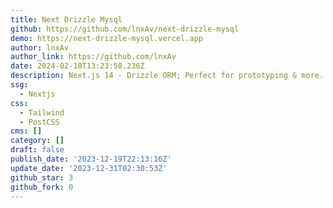 ```yaml
---
title: Next Drizzle Mysql
github: https://github.com/lnxAv/next-drizzle-mysql
demo: https://next-drizzle-mysql.vercel.app
author: lnxAv
author_link: https://github.com/lnxAv
date: 2024-02-18T13:23:58.236Z
description: Next.js 14 - Drizzle ORM; Perfect for prototyping & more. 🚀🚀
ssg:
  - Nextjs
css:
  - Tailwind
  - PostCSS
cms: []
category: []
draft: false
publish_date: '2023-12-19T22:13:16Z'
update_date: '2023-12-31T02:30:53Z'
github_star: 3
github_fork: 0
---
```

